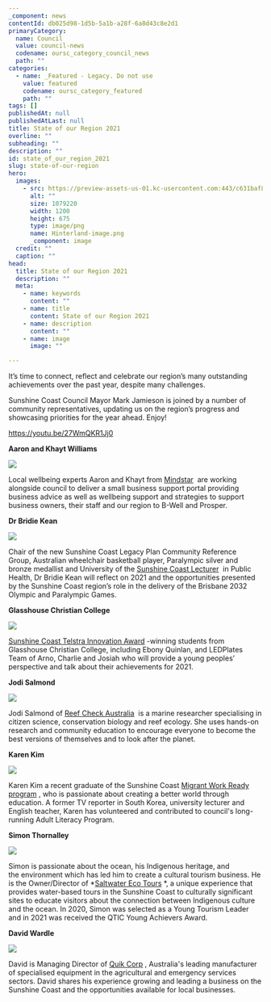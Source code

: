 ```yaml
---
_component: news
contentId: db025d98-1d5b-5a1b-a28f-6a8d43c8e2d1
primaryCategory:
  name: Council
  value: council-news
  codename: oursc_category_council_news
  path: ""
categories:
  - name: _Featured - Legacy. Do not use
    value: featured
    codename: oursc_category_featured
    path: ""
tags: []
publishedAt: null
publishedAtLast: null
title: State of our Region 2021
overline: ""
subheading: ""
description: ""
id: state_of_our_region_2021
slug: state-of-our-region
hero:
  images:
    - src: https://preview-assets-us-01.kc-usercontent.com:443/c631baf8-1b46-001f-580c-d0001b68b4a8/c89ad9f0-0128-41a2-8465-3d7be2a0504d/Hinterland-image.png
      alt: ""
      size: 1079220
      width: 1200
      height: 675
      type: image/png
      name: Hinterland-image.png
      _component: image
  credit: ""
  caption: ""
head:
  title: State of our Region 2021
  description: ""
  meta:
    - name: keywords
      content: ""
    - name: title
      content: State of our Region 2021
    - name: description
      content: ""
    - name: image
      image: ""

---
```

It’s time to connect, reflect and celebrate our region’s many outstanding achievements over the past year, despite many challenges.

Sunshine Coast Council Mayor Mark Jamieson is joined by a number of community representatives, updating us on the region’s progress and showcasing priorities for the year ahead. Enjoy!

<https://youtu.be/27WmQKR1Jj0>


**Aaron and Khayt Williams**

![](https://preview-assets-us-01.kc-usercontent.com:443/c631baf8-1b46-001f-580c-d0001b68b4a8/e1ff974a-a285-4a9c-9846-af8e39b40947/512x341-SOR2021-A97I8236PRINT-Mindstar-Aaron-Williams-Khayt-Williams.jpg)

Local wellbeing experts Aaron and Khayt from [Mindstar](https://www.mindstar.com.au/)
 are working alongside council to deliver a small business support portal providing business advice as well as wellbeing support and strategies to support business owners, their staff and our region to B-Well and Prosper.

**Dr Bridie Kean**

![](https://preview-assets-us-01.kc-usercontent.com:443/c631baf8-1b46-001f-580c-d0001b68b4a8/6a56f723-0257-4895-a651-cc54a1db965b/512x341-SOR2021-Bridie-397A4360.jpg)

Chair of the new Sunshine Coast Legacy Plan Community Reference Group, Australian wheelchair basketball player, Paralympic silver and bronze medallist and University of the [Sunshine Coast Lecturer](https://www.usc.edu.au/staff/dr-bridie-kean)
 in Public Health, Dr Bridie Kean will reflect on 2021 and the opportunities presented by the Sunshine Coast region’s role in the delivery of the Brisbane 2032 Olympic and Paralympic Games.

**Glasshouse Christian College**

![](https://preview-assets-us-01.kc-usercontent.com:443/c631baf8-1b46-001f-580c-d0001b68b4a8/9efb031a-0fe9-498f-8a21-eae2a1a5e13b/512x341-SOR2021-Glasshouse-Christian-College-students.jpg)

[Sunshine Coast Telstra Innovation Award](https://www.sunshinecoast.qld.gov.au/Living-and-Community/Awards-and-Citizenship/Tech-Awards)
-winning students from Glasshouse Christian College, including Ebony Quinlan, and LEDPlates Team of Arno, Charlie and Josiah who will provide a young peoples’ perspective and talk about their achievements for 2021.

**Jodi Salmond**

![](https://preview-assets-us-01.kc-usercontent.com:443/c631baf8-1b46-001f-580c-d0001b68b4a8/6a7a0644-190f-4955-b8b2-bc29d244cadd/512x382-SOR2021-A97I7973WEB-Jodi-Salmond-ReefCheck-Aust.jpg)

Jodi Salmond of [Reef Check Australia](https://www.reefcheckaustralia.org/jodi_salmond)
 is a marine researcher specialising in citizen science, conservation biology and reef ecology. She uses hands-on research and community education to encourage everyone to become the best versions of themselves and to look after the planet.

**Karen Kim**

![](https://preview-assets-us-01.kc-usercontent.com:443/c631baf8-1b46-001f-580c-d0001b68b4a8/3cdf5023-cc00-472c-a1e1-e5ab89f10181/512x382-SOR2021-Karen-Kim.jpg)

Karen Kim a recent graduate of the Sunshine Coast [Migrant Work Ready program](https://www.sunshinecoast.qld.gov.au/Living-and-Community/Community-Support/Multicultural-Welcome-Hub/Employment-and-business/Migrant-work-ready-program)
, who is passionate about creating a better world through education. A former TV reporter in South Korea, university lecturer and English teacher, Karen has volunteered and contributed to council's long-running Adult Literacy Program.

**Simon Thornalley**

![](https://preview-assets-us-01.kc-usercontent.com:443/c631baf8-1b46-001f-580c-d0001b68b4a8/501ae75e-48ee-426a-b2a3-33ed3d3a34a1/512x382-SOR2021-Simon-T.jpg)

Simon is passionate about the ocean, his Indigenous heritage, and the environment which has led him to create a cultural tourism business. He is the Owner/Director of *[Saltwater Eco Tours](https://www.saltwaterecotours.com.au/)
*, a unique experience that provides water-based tours in the Sunshine Coast to culturally significant sites to educate visitors about the connection between Indigenous culture and the ocean. In 2020, Simon was selected as a Young Tourism Leader and in 2021 was received the QTIC Young Achievers Award.

**David Wardle**

![](https://preview-assets-us-01.kc-usercontent.com:443/c631baf8-1b46-001f-580c-d0001b68b4a8/2c7265c3-5c0d-4ca8-9957-c9878962ebeb/512x382-Quik-Corp-David-Wardle-Director3.jpg)

David is Managing Director of [Quik Corp](http://https//quikcorp.com.au/)
, Australia's leading manufacturer of specialised equipment in the agricultural and emergency services sectors. David shares his experience growing and leading a business on the Sunshine Coast and the opportunities available for local businesses.
